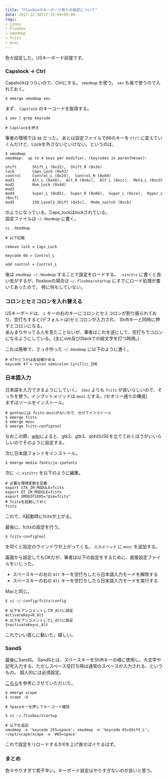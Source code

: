 ```yaml
---
title: "Fluxboxのキーボード周りの設定について"
date: 2017-12-30T17:35:09+09:00
tags:
- Linux
- Fluxbox
- xmodmap
- fcitx
- mozc
---
```


色々設定した。USキーボード前提です。

<!--more-->

### Capslock -> Ctrl

Capslockはつらいので、Ctrlにする。
`xmodmap` を使う。 `xev` も後で使うので入れておく。

```
$ emerge xmodmap xev
```

まず、 `Capslock` のキーコードを取得する。

```
$ xev | grep keycode

# Capslockを押す
```

筆者の環境では `66` だった。
あとは設定ファイルで66のキーを `Ctrl` に変えていくんだけど、Lockを外さないといけない。というのは、

```
$ xmodmap
xmodmap:  up to 4 keys per modifier, (keycodes in parentheses):

shift       Shift_L (0x32),  Shift_R (0x3e)
lock        Caps_Lock (0x42)
control     Control_L (0x25),  Control_R (0x69)
mod1        Alt_L (0x40),  Alt_R (0x6c),  Alt_L (0xcc),  Meta_L (0xcd)
mod2        Num_Lock (0x4d)
mod3      
mod4        Super_L (0x85),  Super_R (0x86),  Super_L (0xce),  Hyper_L (0xcf)
mod5        ISO_Level3_Shift (0x5c),  Mode_switch (0xcb)
```

のようになっている。Caps_lockはlockされている。  
設定ファイルは `~/.Xmodmap` に書く。

```
vi .Xmodmap

# 以下記載

remove lock = Caps_Lock

keycode 66 = Control_L

add control = Control_L
```

後は `xmodmap ~/.Xmodmap` することで設定をロードする。
`.xinitrc` に書くと良い気がするが、fluxboxの場合は `~/.fluxbox/startup` にすでにロード処理が書いてあったので、
特に何もしていない。

### コロンとセミコロンを入れ替える

USキーボードは、 `L` キーの右のキーにコロンとセミコロンが割り振られており、空打ちすると(デフォルトは)セミコロンが入力され、 Shiftキーと同時に押すとコロンになる。  
あんまりやってる人を見たことないが、筆者はこれを逆にして、空打ちでコロンになるようにしている。(主にvim及びSlackでの絵文字を打つ時用。)

これは簡単で、さっき作った `~/.Xmodmap` に以下のように書く。

```
# 47かどうかは各自確かめる
keycode 47 = colon semicolon Cyrillic_ZHE
```

### 日本語入力

日本語を入力できるようにしていく。
`ibus` よりも `fcitx` が良いらしいので、そっちを使う。インプットメソッドは `mozc` とする。(セオリー通りの構成)  
まずはツールをインストール。

```
# gentooには fcitx-mozcがないので、分けてインストール
$ emerge fcitx
$ emerge mozc
$ emerge fcitx-configtool
```

なおこの際、[wiki](https://wiki.gentoo.org/wiki/Fcitx)によると、gtk2、gtk3、qt4のUSEを立てておくほうがいいらしいのでそのように設定する。

次に日本語フォントをインストール。

```
$ emerge media-fonts/ja-ipafonts
```

次に `~/.xinitrc` を以下のように編集。

```
# 必要な環境変数を定義
export GTK_IM_MODULE=fcitx
export QT_IM_MODULE=fcitx
export XMODIFIERS="@im=fcitx"
# fcitxを起動しておく
fcitx
```

これで、X起動時にfcitxが上がる。

最後に、fcitxの設定を行う。

```
$ fcitx-configtool
```

を叩くと設定のウインドウが上がってくる。
`入力メソッド` に `mozc` を追加する。

画面から設定してもOKだが、筆者は以下の設定をするために、直接設定ファイルをいじった。

* スペースキーの左の `Alt` キーを空打ちしたら日本語入力モードを解除する
* スペースキーの右の `Alt` キーを空打ちしたら日本語入力モードを実行する

Macと同じ。

```
$ vi ~/.config/fcitx/config

# 以下をアンコメントしてR_Altに設定
ActivateKey=R_Alt
# 以下をアンコメントしてL_Altに設定
InactivateKey=L_Alt
```

これでいい感じに動いた。嬉しい。

### SandS

最後にSandS。
SandSとは、スペースキーをShiftキーの様に使用し、大文字や記号入力する、ただしスペース空打ち時は通常のスペースが入力される、というもの。
個人的には必須設定。

[こちら](https://qiita.com/ychubachi@github/items/95830219f1bdf912280b)を参考にさせていただいた。

```
$ emerge xcape
$ xcape -d

# Spaceキーを押してキーコード確認

$ vi ~/.fluxbox/startup

# 以下を追記
xmodmap -e 'keycode 255=space'; xmodmap -e 'keycode 65=Shift_L'; ~/opt/xcape/xcape -e '#65=space'
```

これで設定をリロードするかXを上げ直せばイケるはず。

### まとめ
色々やりすぎて若干辛い。キーボード設定はやりすぎないのが良いと思う。
